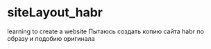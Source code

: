 # siteLayout_habr
learning to create a website
Пытаюсь создать копию сайта habr по образу и подобию оригинала
